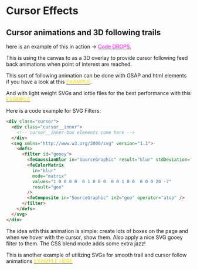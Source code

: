 # Cursor Effects

## Cursor animations and 3D following trails

here is an example of this in action -> [<font color=magenta>Code DROPS.</font>](https://tympanus.net/Tutorials/CustomCursors/index4.html)

This is using the canvas to as a 3D overlay to provide cursor following feed back animations when point of interest are reached.

This sort of following animation can be done with GSAP and html elements if you have a look at this [<font color=gold>EXAMPLE</font>](https://tympanus.net/Development/MotionTrailAnimations/).

And with light weight SVGs and lottie files for the best performance with this [<font color=gold>EXAMPLE </font>](https://tympanus.net/Development/GooeyCursor/)

Here is a code example for SVG Filters:

```html
<div class="cursor">
  <div class="cursor__inner">
    <!-- cursor__inner-box elements come here -->
  </div>
  <svg xmlns="http://www.w3.org/2000/svg" version="1.1">
    <defs>
      <filter id="gooey">
        <feGaussianBlur in="SourceGraphic" result="blur" stdDeviation="3.2" />
        <feColorMatrix
          in="blur"
          mode="matrix"
          values="1 0 0 0 0  0 1 0 0 0  0 0 1 0 0  0 0 0 20 -7"
          result="goo"
        />
        <feComposite in="SourceGraphic" in2="goo" operator="atop" />
      </filter>
    </defs>
  </svg>
</div>
```

The idea with this animation is simple: create lots of boxes on the page and when we hover with the cursor, show them. Also apply a nice SVG gooey filter to them. The CSS blend mode adds some extra jazz!

This is another example of utilizing SVGs for smooth trail and cursor follow animations [<font color=gold>EXAMPLE HERE</font>](https://tympanus.net/Development/EmitterCursor/)

<br />

<br />
